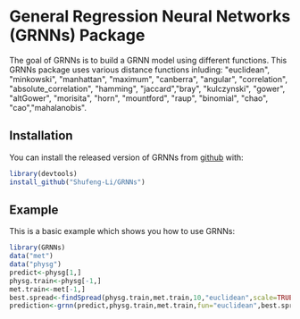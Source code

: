 
# General Regression Neural Networks (GRNNs) Package

<!-- badges: start -->
<!-- badges: end -->

The goal of GRNNs is to build a GRNN model using different functions.
This GRNNs package uses various distance functions inluding: "euclidean", "minkowski", "manhattan", "maximum", "canberra", "angular", "correlation", "absolute_correlation", "hamming", "jaccard","bray", "kulczynski", "gower", "altGower", "morisita", "horn", "mountford", "raup", "binomial", "chao", "cao","mahalanobis".

## Installation

You can install the released version of GRNNs from 
[github](https://github.com/Shufeng-Li/GRNNs/) with:

``` r
library(devtools)
install_github("Shufeng-Li/GRNNs")
```

## Example

This is a basic example which shows you how to use GRNNs:

``` r
library(GRNNs)
data("met")
data("physg")
predict<-physg[1,]
physg.train<-physg[-1,]
met.train<-met[-1,]
best.spread<-findSpread(physg.train,met.train,10,"euclidean",scale=TRUE)
prediction<-grnn(predict,physg.train,met.train,fun="euclidean",best.spread,scale=TRUE)
```

